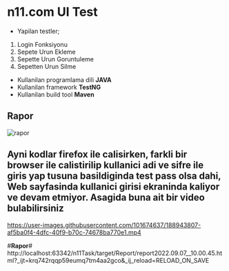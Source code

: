 # n11.com UI Test
- Yapilan testler;
1. Login Fonksiyonu
2. Sepete Urun Ekleme
3. Sepette Urun Goruntuleme
4. Sepetten Urun Silme

* Kullanilan programlama dili **JAVA**
* Kullanilan framework **TestNG**
* Kullanilan build tool **Maven**

## **Rapor**
![rapor](https://user-images.githubusercontent.com/101674637/188957851-d5acba1b-de7a-4def-9151-cc3990a51e71.png)


## Ayni kodlar firefox ile calisirken, farkli bir browser ile calistirilip kullanici adi ve sifre ile giris yap tusuna basildiginda test pass olsa dahi, Web sayfasinda kullanici girisi ekraninda kaliyor ve devam etmiyor. Asagida buna ait bir video bulabilirsiniz
		
https://user-images.githubusercontent.com/101674637/188943807-af5ba0f4-4dfc-40f9-b70c-74678ba770e1.mp4

#**Rapor**#
http://localhost:63342/n11Task/target/Report/report2022.09.07__10.00.45.html?_ijt=krq742rqqp59eumq7tm4aa2gco&_ij_reload=RELOAD_ON_SAVE
